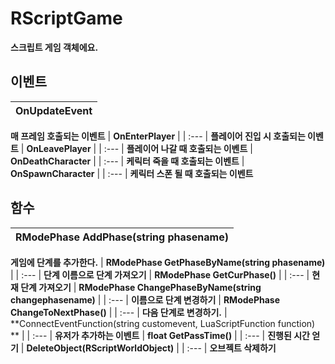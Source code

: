 # **RScriptGame**

 **스크립트 게임 객체에요.** 
## **이벤트**

| **OnUpdateEvent** |
| :--- |
 **매 프레임 호출되는 이벤트** 
| **OnEnterPlayer** |
| :--- |
 **플레이어 진입 시 호출되는 이벤트** 
| **OnLeavePlayer** |
| :--- |
 **플레이어 나갈 때 호출되는 이벤트** 
| **OnDeathCharacter** |
| :--- |
 **케릭터 죽을 때 호출되는 이벤트** 
| **OnSpawnCharacter** |
| :--- |
 **케릭터 스폰 될 때 호출되는 이벤트** 
## **함수**

| **RModePhase AddPhase(string phasename)** |
| :--- |
 **게임에 단계를 추가한다.** 
| **RModePhase GetPhaseByName(string phasename)** |
| :--- |
 **단계 이름으로 단계 가져오기** 
| **RModePhase GetCurPhase()** |
| :--- |
 **현재 단계 가져오기** 
| **RModePhase ChangePhaseByName(string changephasename)** |
| :--- |
 **이름으로 단계 변경하기** 
| **RModePhase ChangeToNextPhase()** |
| :--- |
 **다음 단계로 변경하기.** 
| **ConnectEventFunction(string customevent, LuaScriptFunction function) ** |
| :--- |
 **유저가 추가하는 이벤트** 
| **float GetPassTime()** |
| :--- |
 **진행된 시간 얻기** 
| **DeleteObject(RScriptWorldObject)** |
| :--- |
 **오브젝트 삭제하기** 
